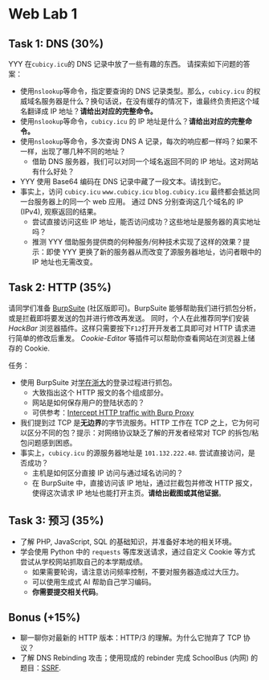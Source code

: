 # Web Lab 1

## Task 1: DNS (30%)

YYY 在`cubicy.icu`的 DNS 记录中放了一些有趣的东西。
请探索如下问题的答案：

- 使用`nslookup`等命令，指定要查询的 DNS 记录类型。那么，`cubicy.icu` 的权威域名服务器是什么？换句话说，在没有缓存的情况下，谁最终负责把这个域名翻译成 IP 地址？**请给出对应的完整命令。**
- 使用`nslookup`等命令，`cubicy.icu` 的 IP 地址是什么？**请给出对应的完整命令。**
- 使用`nslookup`等命令，多次查询 DNS A 记录，每次的响应都一样吗？如果不一样，出现了哪几种不同的地址？
    - 借助 DNS 服务器，我们可以对同一个域名返回不同的 IP 地址。这对网站有什么好处？
- YYY 使用 Base64 编码在 DNS 记录中藏了一段文本。请找到它。
- 事实上，访问 `cubicy.icu` `www.cubicy.icu` `blog.cubicy.icu` 最终都会抵达同一台服务器上的同一个 web 应用。 通过 DNS 分别查询这几个域名的 IP (IPv4), 观察返回的结果。
    - 尝试直接访问这些 IP 地址，能否访问成功？这些地址是服务器的真实地址吗？
    - 推测 YYY 借助服务提供商的何种服务/何种技术实现了这样的效果？提示：即使 YYY 更换了新的服务器从而改变了源服务器地址，访问者眼中的 IP 地址也无需改变。

## Task 2: HTTP (35%)

请同学们准备 [BurpSuite](https://portswigger.net/burp/communitydownload) (社区版即可)。BurpSuite 能够帮助我们进行抓包分析，或是拦截即将要发送的包并进行修改再发送。
同时，个人在此推荐同学们安装 *HackBar* 浏览器插件。这样只需要按下`F12`打开开发者工具即可对 HTTP 请求进行简单的修改后重发。
*Cookie-Editor* 等插件可以帮助你查看网站在浏览器上储存的 Cookie.

任务：

- 使用 BurpSuite 对[学在浙大](https://courses.zju.edu.cn/)的登录过程进行抓包。
    - 大致指出这个 HTTP 报文的各个组成部分。
    - 网站是如何保存用户的登陆状态的？
    - 可供参考：[Intercept HTTP traffic with Burp Proxy](https://portswigger.net/burp/documentation/desktop/getting-started/intercepting-http-traffic)
- 我们提到过 TCP 是**无边界**的字节流服务。HTTP 工作在 TCP 之上，它为何可以区分不同的包？提示：对网络协议缺乏了解的开发者经常对 TCP 的拆包/粘包问题感到困惑。
- 事实上，`cubicy.icu` 的源服务器地址是 `101.132.222.48`. 尝试直接访问，是否成功？
    - 主机是如何区分直接 IP 访问与通过域名访问的？
    - 在 BurpSuite 中，直接访问该 IP 地址，通过拦截包并修改 HTTP 报文，使得这次请求 IP 地址也能打开主页。**请给出截图或其他证据**。

## Task 3: 预习 (35%)

- 了解 PHP, JavaScript, SQL 的基础知识，并准备好本地的相关环境。
- 学会使用 Python 中的 `requests` 等库发送请求，通过自定义 Cookie 等方式尝试从学校网站抓取自己的本学期成绩。
    - 如果需要轮询，请注意访问频率控制，不要对服务器造成过大压力。
    - 可以使用生成式 AI 帮助自己学习编码。
    - **你需要提交相关代码**。

## Bonus (+15%)

- 聊一聊你对最新的 HTTP 版本：HTTP/3 的理解。为什么它抛弃了 TCP 协议？
- 了解 DNS Rebinding 攻击；使用现成的 rebinder 完成 SchoolBus (内网) 的题目：[SSRF](https://zjusec.com/challenges/47).
